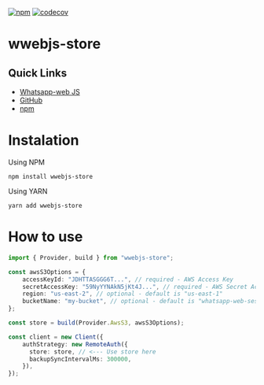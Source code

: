 [![npm](https://img.shields.io/npm/v/wwebjs-store.svg)](https://www.npmjs.com/package/wwebjs-store) [![codecov](https://codecov.io/gh/alexdepaula18/wwebjs-store/graph/badge.svg?token=GUFBA3EVKS)](https://codecov.io/gh/alexdepaula18/wwebjs-store)

# wwebjs-store

## Quick Links

* [Whatsapp-web JS](https://wwebjs.dev/guide/authentication.html)
* [GitHub](https://github.com/alexdepaula18/wwebjs-store)
* [npm](https://www.npmjs.com/package/wwebjs-store)

# Instalation

Using NPM
```shell
npm install wwebjs-store
```

Using YARN
```shell
yarn add wwebjs-store
```

# How to use 

```typescript
import { Provider, build } from "wwebjs-store";

const awsS3Options = {
    accessKeyId: "JDHTTASGGG6T...", // required - AWS Access Key
    secretAccessKey: "59NyYYNAkN5jKt4J...", // required - AWS Secret Access Key
    region: "us-east-2", // optional - default is "us-east-1"
    bucketName: "my-bucket", // optional - default is "whatsapp-web-session-files"
};

const store = build(Provider.AwsS3, awsS3Options);

const client = new Client({
    authStrategy: new RemoteAuth({
      store: store, // <--- Use store here
      backupSyncIntervalMs: 300000,
    }),
});
```
